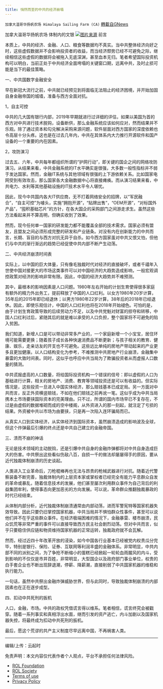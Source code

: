 ```yaml
---
title: 悄然而至的中共的经济崩塌
---
```

`加拿大温哥华扬帆农场 Himalaya Sailing Farm (CA)` [轉載自GNews](https://gnews.org/zh-hans/1764191/)

加拿大温哥华扬帆农场 体制内的文银
![](https://assets.gnews.org/wp-content/uploads/2021/12/GNEWS.jpg)[图片来源](https://gnews.org/zh-hans/1754810/)
前言

本质上，中共的经济、金融、人口、粮食等数据均不真实。当中共整体经济向好之时，这些虚假数据并不会影响投资者的收益，而当经济颓势已经不可避免之际，继续相信这些虚假的数据将会被拖入无底深渊，甚至血本无归。笔者希望国际投资机构可以明白，当前正处于中共经济全面垮塌的关键窗口期，远离中共，及时止损可能是当下的最佳策略。

一、中共国数字金融安全

早在新冠大流行之前，中共就已经预见到将面临无法阻止的经济困境，并开始加固自身金融帝国的城墙，准备与西方全面对抗。

1，自主可控

中共的几大国有银行内部，2019年早期就进行过详细的评估，如果以美国为首的西方对中共进行技术脱钩，设备断供，那么金融系统应该如何应对，然而结果并不乐观。除了通过资本和勾兑解决采购来源问题，软件层面对西方国家的深度依赖也令高层十分头疼。这也是在过去几年内，中共在其体系内大力推行开源软件和国产设备的一个重要的内在因素。

2，攻防演习

过去五、六年，中共每年都组织所谓的“护网行动”，即关键的国企之间的网络攻防演习。从结果来看，中共金融系统的IT水平确实是很强，大多数一般性指标并不弱于发达国家。然而，金融IT系统与其他领域有很强的上下游依赖关系。比如国家电网受到有效攻击，那么国家各大金融数据中心将直接瘫痪。而从演习结果来看，中共电力、水利等其他基础设施的IT技术水平令人堪忧。

因此，现今中共国内各大IT供应商，无不打着网络安全的招牌，以“军民融合”，“自主可控”为噱头，实施“拥抱开源”，“贴牌出售”，“OEM开源”，“对标国外产品”，“囤积基础芯片”的方针，在各大国企的采购部门之间游走求生。虽然这些方法看起来并不算高明，但确实收到了效果。

然而，现今任何单一国家的研发能力都不能覆盖全部的技术需求。国家必须有盟友，且盟友之间必须形成完整的研发和产业链条。对没有内在创新能力的中共而言，长期、盲目的与西方对抗无异于自杀。如今西方国家虽对中共又恨又怕，但他们与中共的渐行渐远的趋势已经促使中共内部不断产生动荡。

二、中共经济崩溃时间表

实际上，以中国的巨大体量，只有像毛独裁时代对经济的直接破坏，或者千禧年入世使中国对接更大的市场这类事件可以对中国经济的大趋势造成影响，一般宏观调控政策对经济的影响非常有限。因此，中国的经济大趋势并不难预测。

其中，最根本的影响因素是人口问题。1980年左右开始的计划生育使得很多家庭有额外的精力外出务工，提前释放了中国的人口红利。以女方1980年20岁计算，35年后的2015年即已经退休；以男方1980年22岁计算，38年后的2018年已经退休。因此，即使乐观估计，中国的人口红利也将在2018年开始褪色。可怕的是，由于计划生育政策导致的后续劳动力不足，以及中共党魁对财富的掠夺和转移，中国人口红利过后，紧随其后的就是难以承受的人口负担，整个国家将不可避免的陷入贫困。

我们知道，新增人口是可以带动非常多产业的，一个家庭新增一个小宝宝，居住环境可能需要更换；随着孩子成长各种快速消费品不断更新；与孩子相关的教育、健康、娱乐，走亲访友的开支也不可避免。这些远比单纯的房地产带动起来的产业更多且更加健康。以人口结构变化为参考，不难推测中共房地产行业崩溃，金融集中暴雷的大致时间表。同时，这似乎也呼应中共当局为了欺骗投资者从而虚报人口数量的猜测。

中共谎报虚高的人口数量，将给国际投资机构一个错误的信号：即以虚假的人口为基础进行计算，相关的房地产、消费、教育等领域投资还是可以有收益的。但实际情况是，这些投资一旦进入中国实体经济，那么赔钱基本已成定局。另一方面对中共而言，反正外资横竖赔钱，不如在他们赔钱之前再讹一笔。这似乎成为中共当局携本土市场要挟国际资本的完美理由。只不过，所谓的国内市场早已不复存在，不过是由虚假的数据堆砌而成的空中楼阁，从外资进入的那一刻起，就注定了亏损的结果。外资被中共以市场为由要挟，只是再一次陷入连环骗局而已。

从真实人口到实体经济，从实体经济到国际资本，虽然崩溃造成的影响波及全球，但这个炸弹最后引爆的终点还是中共自己建立的金融帝国。

三、溃而不崩的神话

无论是技术领域的主动脱钩，还是引爆中共自身的金融炸弹都将对中共自身造成巨大的伤害。中共祭出这些看似伤敌八百，自损一千的做法却屡屡得手的原因，要从近代独裁体制崩溃的历史谈起。

人类进入工业革命后，刀枪棍棒再也无法与昂贵的枪械武器进行对抗。随着近代警察装备不断完善，独裁体制内的上层资本家或掌权者已经完全有能力平息群众自发的革命或暴乱，随着信息技术的发展，他们甚至屡次利用群众事件为自己背后的利益集团牟利，使得事态向更加恶劣的方向发展。可以说，革命群众推翻独裁暴政的时代已经结束。

从体制内部分析，近代独裁体制崩溃通常由内部动荡，进而军警宪特等国家机器失效导致。因此只要仍旧掌控国家机器，中共当局并不惧怕群众性事件，甚至可以说他们并不在乎这些群众事件。在经济极端困难的情况下，金融暴雷、楼市崩溃，民众饥荒等非常严重的事件可以直接导致西方民主社会剧烈动荡。但对中共而言，似乎只要稳住供应链和物资维持国家机器的正常运转，独裁政府就不会瓦解。

然而，经过近四十年改革开放的浸染，如今中国各行业基本已经被党内权贵瓜分完毕，特别是银行、保险、证券、互联网等利润丰盛的金融体系。非常明显，中共内部不同的派别之间，为了争抢不断缩小的蛋糕已经掀起一轮轮血雨腥风的内斗，受到影响的不仅仅是市井百姓，非常明显，大型国企以及政府部门事业单位，权贵的白手套企业也不断出现辞退潮，停薪、降薪潮，直接削弱了中共国家机器的维稳和执行能力。

一句话，虽然中共祭出金融炸弹威胁世界，但与此同时，导致独裁体制崩溃的内部因素也在正在逐步成型。

四、扣动中共死刑的扳机

人口，金融，市场。中共的政权凭借谎言得以维系。笔者相信，谎言终究会被戳穿。随着一系列事实和真相浮出水面，继而引发的资产逃亡，内斗加剧以及国家机器失控，将最终成为扣动中共死刑的扳机。

最后，愿这个荒谬的共产主义制度尽早远离中国，不再祸害人类。

* * *

编辑/上传：云起时

 

免责声明：本文内容仅代表作者个人观点，平台不承担任何法律风险。

- [ROL Foundation](https://rolfoundation.org/)
- [ROL Society](https://rolsociety.org/)
- [Terms of use](https://gnews.org/terms-of-use-3/)
- [Privacy Policy](https://gnews.org/privacy-policy/)
